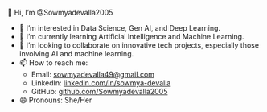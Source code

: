 👋 Hi, I’m @Sowmyadevalla2005

- 👀 I’m interested in Data Science, Gen AI, and Deep Learning.
- 🌱 I’m currently learning Artificial Intelligence and Machine Learning.
- 💞️ I’m looking to collaborate on innovative tech projects, especially those involving AI and machine learning.
- 📫 How to reach me:
  - Email: [sowmyadevalla49@gmail.com](mailto:sowmyadevalla49@gmail.com)
  - LinkedIn: [linkedin.com/in/sowmya-devalla](https://www.linkedin.com/in/sowmya-devalla)
  - GitHub: [github.com/Sowmyadevalla2005](https://github.com/Sowmyadevalla2005)
- 😄 Pronouns: She/Her
<!---
Sowmyadevalla2005/Sowmyadevalla2005 is a ✨ special ✨ repository because its `README.md` (this file) appears on your GitHub profile.
You can click the Preview link to take a look at your changes.
--->
